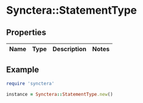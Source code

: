 # Synctera::StatementType

## Properties

| Name | Type | Description | Notes |
| ---- | ---- | ----------- | ----- |

## Example

```ruby
require 'synctera'

instance = Synctera::StatementType.new()
```

